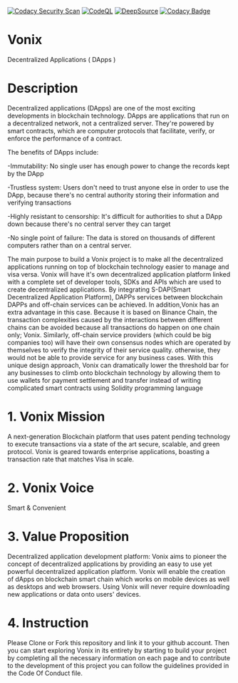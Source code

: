 [![Codacy Security Scan](https://github.com/KOSASIH/Vonix/actions/workflows/codacy.yml/badge.svg)](https://github.com/KOSASIH/Vonix/actions/workflows/codacy.yml)
[![CodeQL](https://github.com/KOSASIH/Vonix/actions/workflows/codeql-analysis.yml/badge.svg)](https://github.com/KOSASIH/Vonix/actions/workflows/codeql-analysis.yml)
[![DeepSource](https://deepsource.io/gh/KOSASIH/Vonix.svg/?label=active+issues&show_trend=true&token=qrEsoX0iTHF-8N2a0xqhp4-2)](https://deepsource.io/gh/KOSASIH/Vonix/?ref=repository-badge)
[![Codacy Badge](https://app.codacy.com/project/badge/Grade/dd86444092b945c99b6367b0911adeef)](https://www.codacy.com/gh/KOSASIH/Vonix/dashboard?utm_source=github.com&amp;utm_medium=referral&amp;utm_content=KOSASIH/Vonix&amp;utm_campaign=Badge_Grade)

# Vonix

Decentralized Applications ( DApps ) 
# Description

Decentralized applications (DApps) are one of the most exciting developments in blockchain technology. DApps are applications that run on a decentralized network, not a centralized server. They're powered by smart contracts, which are computer protocols that facilitate, verify, or enforce the performance of a contract.

The benefits of DApps include:

-Immutability: No single user has enough power to change the records kept by the DApp

-Trustless system: Users don't need to trust anyone else in order to use the DApp, because there's no central authority storing their information and verifying transactions

-Highly resistant to censorship: It's difficult for authorities to shut a DApp down because there's no central server they can target

-No single point of failure: The data is stored on thousands of different computers rather than on a central server. 

The main purpose to build a Vonix project is to make all the decentralized applications running on top of blockchain technology easier to manage and visa versa. Vonix will have it's own decentralized application platform linked with a complete set of developer tools, SDKs and APIs which are used to create decentralized applications. By integrating S-DAP(Smart Decentralized Application Platform), DAPPs services between blockchain DAPPs and off-chain services can be achieved. In addition,Vonix has an extra advantage in this case. Because it is based on Binance Chain, the transaction complexities caused by the interactions between different chains can be avoided because all transactions do happen on one chain only; Vonix. Similarly, off-chain service providers (which could be big companies too) will have their own consensus nodes which are operated by themselves to verify the integrity of their service quality. otherwise, they would not be able to provide service for any business cases. With this unique design approach, Vonix can dramatically lower the threshold bar for any businesses to climb onto blockchain technology by allowing them to use wallets for payment settlement and transfer instead of writing complicated smart contracts using Solidity programming language

# 1. Vonix Mission

A next-generation Blockchain platform that uses patent pending technology to execute transactions via a state of the art secure, scalable, and green protocol. Vonix is geared towards enterprise applications, boasting a transaction rate that matches Visa in scale.

# 2. Vonix Voice

Smart & Convenient

# 3. Value Proposition

Decentralized application development platform: Vonix aims to pioneer the concept of decentralized applications by providing an easy to use yet powerful decentralized application platform. Vonix will enable the creation of dApps on blockchain smart chain which works on mobile devices as well as desktops and web browsers. Using Vonix will never require downloading new applications or data onto users' devices.

# 4. Instruction

Please Clone or Fork this repository and link it to your github account.  Then you can start exploring Vonix in its entirety by starting to build your project by completing all the necessary information on each page and to contribute to the development of this project you can follow the guidelines provided in the Code Of Conduct file.
